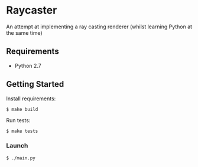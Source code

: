 # Raycaster

An attempt at implementing a ray casting renderer (whilst learning Python
at the same time)

## Requirements

* Python 2.7

## Getting Started

Install requirements:

```
$ make build
```

Run tests:

```
$ make tests
```

### Launch

```
$ ./main.py
```
